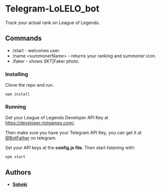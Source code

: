 # Telegram-LoLELO_bot
Track your actual rank on League of Legends.

## Commands
* /start - welcomes user.
* /name \<summonerName\> - returns your ranking and summoner icon.
* /faker - shows SKT|Faker photo.

### Installing
Clone the repo and run.
```
npm install
```

### Running
Get your League of Legends Developer API Key at https://developer.riotgames.com/.

Then make sure you have your Telegram API Key, you can get it at [@BotFather](https://telegram.me/BotFather) on telegram.

Set your API keys at the **config.js file**. Then start listening with: 

```
npm start
```

## Authors

* [**Sobeki**](https://github.com/sobeki)





